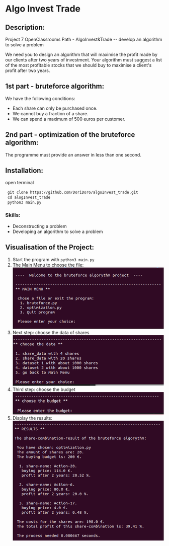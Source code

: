 # Algo Invest Trade

## Description:
Project 7 OpenClassrooms Path - AlgoInvest&amp;Trade -- develop an algorithm to solve a problem

We need you to design an algorithm that will maximise the profit made by our clients after two years 
of investment. Your algorithm must suggest a list of the most profitable stocks that we should buy 
to maximise a client's profit after two years.

## 1st part - bruteforce algorithm:
We have the following conditions:
- Each share can only be purchased once.
- We cannot buy a fraction of a share.
- We can spend a maximum of 500 euros per customer.


## 2nd part - optimization of the bruteforce algorithm:
The programme must provide an answer in less than one second.


## Installation: 
open terminal
```
 git clone https://github.com/DoriDoro/algoInvest_trade.git
 cd alogInvest_trade
 python3 main.py
 ```

### Skills:
- Deconstructing a problem
- Developing an algorithm to solve a problem


## Visualisation of the Project:
1. Start the program with `python3 main.py`
2. The Main Menu to choose the file:
![Main Menu](/images_README/MainMenu.png)
3. Next step: choose the data of shares
![Data](/images_README/ChooseData.png)
4. Third step: choose the budget
![Budget](/images_README/ChooseBudget.png)
5. Display the results:
![Results](/images_README/Results.png)
